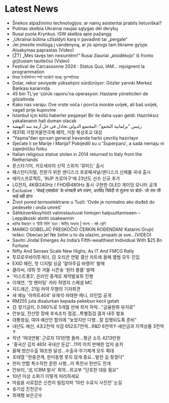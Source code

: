 # Latest News
-  Šnekos atpažinimo technologijos: ar namų asistentai prabils lietuviškai?
-  Putinas skelbia Ukrainai naujas sąlygas dėl derybų
-  Rusai puola Krynkus. ISW skelbia apie pažangą
-  „Ukrainai būtina užšaldyti karą ir pavadinti tai „pergale“
-  Jei įmesite moliūgą į vandenyną, ar jis sprogs tam tikrame gylyje. Atsakymas paprastas (Video)
-  [ŽT] „Mes tavęs ten nesiuntėm!“ Rusai žiauriai „atsidėkojo“ iš fronto grįžusiam tautiečiui (Video)
-  Festival de Carcassonne 2024 : Status Quo, IAM... rejoignent la programmation
-  লিবরা ইনফিউশন স্পট মার্কেটে যাচ্ছে বৃহস্পতিবার
-  Dolar, rekor seviyede yükselişini sürdürüyor: Gözler yarınki Merkez Bankası kararında
-  45 bin TL'ye 'çürük raporu'na operasyon: Hastane yöneticileri de gözaltında
-  Kako nas varaju: Ove vrste voća i povrća morate uvijek, ali baš uvijek, vagati prije kupovine
-  İstanbul için kötü haberler peşpeşe! Bir ile daha uyarı geldi: Hazırlıksız yakalananın hali duman olacak
-  رئيس "برلمانية التجمع": المجتمع الدولي تخاذل في حل أزمة سد النهضة
-  제31회 거창겨울연극제 폐막, 거창 북상초교 대상
-  “Yaşma”dan qorxan general İrəvanda hərbi çevriliş hazırlayır
-  Sjećate li se Marije i Marija? Pobijedili su u 'Superparu', a sada nemaju ni zajedničku fotku
-  Italian religious statue stolen in 2014 returned to Italy from the Netherlands
-  몬스타기어, 카오세라의 신작 스위치 ‘큐피드’ 출시
-  웨스턴디지털, 전문가 위한 샌디스크 프로페셔널/샌디스크 신제품 국내 출시
-  에이스프로젝트, '9UP 프로야구'에 23년도 선수 신규 추가
-  LG전자, 4K@240Hz / FHD@480Hz 동시 구현한 OLED 게이밍 모니터 공개
-  Exclusive : ‘चेन्नई एक्सप्रेस’ के थंगबली बने रावण, अरविंद त्रिवेदी से तुलना पर बोले- जो राम जी चाहें वही होगा
-  Život pored termoelektrane u Tuzli: ‘Ovde je normalno ako dođeš do pedesete i onda umreš’
-  Sähköverkkoyhtiöt valmistautuvat hintojen halpuuttamiseen – Leppäkoski aloitti osakeannin
-  ধ্বনির উচ্চারণ ও ‘চিঠি বিলি’ ছড়া : দ্বিতীয় অধ্যায় | বাংলা - ষষ্ঠ শ্রেণি
-  MARKO GOBELJIĆ PRESKOČIO ĆERKIN ROĐENDAN! Katarini Grujić teško: Obećao je! Ne želim u to da ulazim, propalo je sve...(VIDEO)
-  Savitri Jindal Emerges As India’s Fifth-wealthiest Individual With $25 Bn Fortune
-  Nifty And Sensex Scale New Highs, As IT And FMCG Rally
-  투모로우바이투게더, 日 오리콘 연말 결산 차트에 올해 앨범 모두 진입
-  EXID 혜린, 첫 디지털 싱글 '알아주길 바랬어' 발매
-  클라씨, 데뷔 첫 겨울 시즌송 '윈터 블룸' 발매
-  '미스트롯3', 온라인 중계로 제작발표회 진행
-  이채연, '첫 팬미팅' 카라 허영지 스페셜 MC
-  지드래곤, 21일 마약 무혐의 기자회견
-  새 예능 '아파트404' 유재석·차태현·제니, 라인업 공개
-  RM255 juta disalurkan kepada pekebun kecil getah
-  日 장기금리, 0.560%로 5개월 만에 최저 하락…"금융완화 유지로"
-  안보실, 전산망 장애 후속조치 점검…특별점검 결과 내주 발표
-  대통령실, 여야 예산안 합의에 "늦었지만 다행…잘 집행되도록 준비"
-  내년도 예산, 4조2천억 삭감 652조7천억…R&D 6천억↑·새만금과 지역상품 3천억 ↑
-  작년 '억대연봉' 근로자 131만명 돌파…평균 소득 4213만원
-  '중국산 김치 465t 국내산 둔갑'…11억 어치 판매한 업자 송치
-  올해 방산수출 18조원 달성…수출국·무기체계 모두 확대
-  조태열 "한중관계, 한미동맹 못지 않게 중요…발전 길 찾겠다"
-  한미 연합 특수작전 훈련 시행…미 특전사 한반도 전개
-  안보리, '北 ICBM 발사' 회의…외교부 "단호한 대응 필요"
-  10년 이상 소화기 이렇게 처리하세요
-  마음을 사로잡은 신천지 빌립지파 ‘10만 수료식 사진전’ 눈길
-  송기섭 진천군수
-  최재형 보은군수
